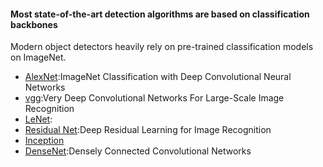 #### Most state-of-the-art detection algorithms are based on classification backbones
Modern object detectors heavily rely on pre-trained classification models on ImageNet.




- [AlexNet](https://papers.nips.cc/paper/4824-imagenet-classification-with-deep-convolutional-neural-networks.pdf ):ImageNet Classification with Deep Convolutional Neural Networks    
- [vgg](https://arxiv.org/pdf/1409.1556.pdf ):Very Deep Convolutional Networks For Large-Scale Image Recognition    
- [LeNet](https://arxiv.org/pdf/1409.4842.pdf ):  
- [Residual Net](https://arxiv.org/pdf/1512.03385.pdf ):Deep Residual Learning for Image Recognition  
- [Inception](https://arxiv.org/pdf/1602.07261.pdf )  
- [DenseNet](https://arxiv.org/pdf/1608.06993.pdf ):Densely Connected Convolutional Networks    

